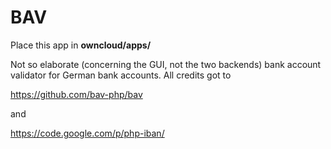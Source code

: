 # BAV
Place this app in **owncloud/apps/**

Not so elaborate (concerning the GUI, not the two backends) bank
account validator for German bank accounts. All credits got to

https://github.com/bav-php/bav

and

https://code.google.com/p/php-iban/

